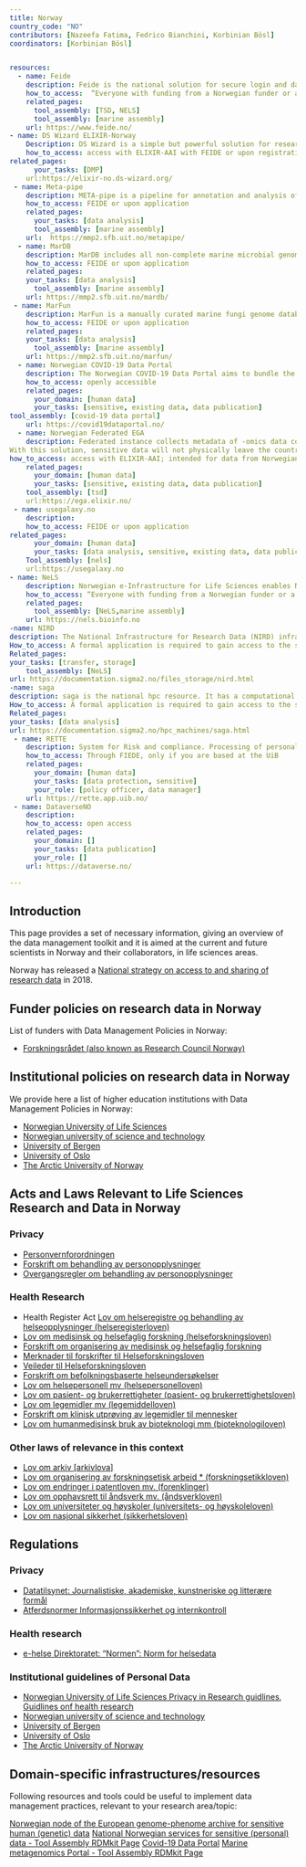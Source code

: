 ```yaml
---
title: Norway
country_code: "NO"
contributors: [Nazeefa Fatima, Fedrico Bianchini, Korbinian Bösl]
coordinators: [Korbinian Bösl]


resources:
  - name: Feide
    description: Feide is the national solution for secure login and data exchange in education and research. Feide can be linked with ELIXIR-AAI through eduGAIN.
    how_to_access:  “Everyone with funding from a Norwegian funder or a project at one of universities can get access.”
    related_pages:
      tool_assembly: [TSD, NELS]
      tool_assembly: [marine assembly]
    url: https://www.feide.no/
- name: DS Wizard ELIXIR-Norway
    Description: DS Wizard is a simple but powerful solution for researchers to help them understand what is needed for a good, FAIR-oriented Data Stewardship, and to help them build their own Data Management Plans. The template we provide in this instance provides additional guidance on resources, laws and regulations in Norway.
    how_to_access: access with ELIXIR-AAI with FEIDE or upon registration
related_pages:
      your_tasks: [DMP]
    url:https://elixir-no.ds-wizard.org/ 
 - name: Meta-pipe
    description: META-pipe is a pipeline for annotation and analysis of marine metagenomics samples, which provides insight into phylogenetic diversity, metabolic and functional potential of environmental communities.
    how_to_access: FEIDE or upon application
    related_pages:
      your_tasks: [data analysis]
      tool_assembly: [marine assembly]
    url:  https://mmp2.sfb.uit.no/metapipe/
  - name: MarDB
    description: MarDB includes all non-complete marine microbial genomes regardless of level of completeness. Each entry contains 120 metadata fields including information about sampling environment or host, organism and taxonomy, phenotype, pathogenicity, assembly and annotation.
    how_to_access: FEIDE or upon application
    related_pages:
    your_tasks: [data analysis]
      tool_assembly: [marine assembly]
    url: https://mmp2.sfb.uit.no/mardb/
 - name: MarFun
    description: MarFun is a manually curated marine fungi genome database.
    how_to_access: FEIDE or upon application
    related_pages:
    your_tasks: [data analysis]
      tool_assembly: [marine assembly]
    url: https://mmp2.sfb.uit.no/marfun/
  - name: Norwegian COVID-19 Data Portal
    description: The Norwegian COVID-19 Data Portal aims to bundle the Norwegian research efforts and offers guidelines, tools, databases and services to support Norwegian COVID-19 researchers.
    how_to_access: openly accessible 
    related_pages:
      your_domain: [human data]
      your_tasks: [sensitive, existing data, data publication]
tool_assembly: [covid-19 data portal]
    url: https://covid19dataportal.no/
  - name: Norwegian Federated EGA
    description: Federated instance collects metadata of -omics data collections stored in national or regional archives and makes them available for search through the main EGA portal.
With this solution, sensitive data will not physically leave the country, but will reside on TSD.
how_to_access: access with ELIXIR-AAI; intended for data from Norwegian institutions
    related_pages:
      your_domain: [human data]
      your_tasks: [sensitive, existing data, data publication]
    tool_assembly: [tsd]
    url:https://ega.elixir.no/
 - name: usegalaxy.no
    description: 
    how_to_access: FEIDE or upon application
related_pages:
      your_domain: [human data]
      your_tasks: [data analysis, sensitive, existing data, data publication]
    Tool_assembly: [nels]
    url:https://usegalaxy.no
- name: NeLS
    description: Norwegian e-Infrastructure for Life Sciences enables Norwegian life scientists and their international collaborators to store, share, archive, and analyse their omics-scale data
    how_to_access: “Everyone with funding from a Norwegian funder or a project at one of the health regions or universities can get access through FEIDE or upon application for collaborators.”
    related_pages:
      tool_assembly: [NeLS,marine assembly]
    url: https://nels.bioinfo.no
-name: NIRD
description: The National Infrastructure for Research Data (NIRD) infrastructure offers storage services, archiving services, and processing capacity for computing on the stored data. It offers services and capacities to any scientific discipline that requires access to advanced, large-scale, or high-end resources for storing, processing, publishing research data or searching digital databases and collections. This service is owned and operated by [UNINETT Sigma2](https://www.sigma2.no). 
How_to_access: A formal application is required to gain access to the storage services . The process is explained at the [How to apply for a user account](https://www.sigma2.no/how-apply-user-account) page.
Related_pages:
your_tasks: [transfer, storage]
    tool_assembly: [NeLS]
url: https://documentation.sigma2.no/files_storage/nird.html
-name: saga
description: saga is the national hpc resource. It has a computational capacity of approximately 140 million CPU hours a year and a life expectancy of four year, until 2023. The Norwegian academic high-performance computing and storage infrastructure is maintained by [Sigma2 NRIS](https://sigma2.no/nris), which is a joint collaboration between UiO, UiB, NTNU, UiT, and [UNINETT Sigma2](https://www.sigma2.no/).
How_to_access: A formal application is required to gain access to the storage services . The process is explained at the [How to apply for a user account](https://www.sigma2.no/how-apply-user-account) page.
Related_pages:
your_tasks: [data analysis]
url: https://documentation.sigma2.no/hpc_machines/saga.html
 - name: RETTE
    description: System for Risk and compliance. Processing of personal data in research and student projects at UiB.
    how_to_access: Through FIEDE, only if you are based at the UiB
    related_pages:
      your_domain: [human data]
      your_tasks: [data protection, sensitive]
      your_role: [policy officer, data manager]
    url: https://rette.app.uib.no/
 - name: DataverseNO
    description: 
    how_to_access: open access
    related_pages:
      your_domain: []
      your_tasks: [data publication]
      your_role: []
    url: https://dataverse.no/

---
```


<!---Following information for the page text. All fields are optional--->
<!---If the information is already in another resource, please include the link instead of duplicating information--->
<!---Please focus on resources that are relevant for the whole country for life sciences--->

## Introduction

This page provides a set of necessary information, giving an overview of the data management toolkit and it is aimed at the current and future scientists in Norway and their collaborators, in life sciences areas.

<!---General RDM considerations for your country, how to deal with RDM on a national level--->
Norway has released a 
[National strategy on access to and sharing of research data](https://www.regjeringen.no/en/dokumenter/national-strategy-on-access-to-and-sharing-of-research-data/id2582412/?ch=1) in 2018.


##  Funder policies on research data in Norway

List of funders with Data Management Policies in Norway:

* [Forskningsrådet (also known as Research Council Norway)](https://www.forskningsradet.no/contentassets/e4cd6d2c23cf49d4989bb10c5eea087a/the-research-council-of-norways-policy-for-open-access-to-research-data.pdf) 

##  Institutional policies on research data in Norway

We provide here a list of higher education institutions with Data Management Policies in Norway:

* [Norwegian University of Life Sciences](https://www.nmbu.no/download/file/fid/31742)
* [Norwegian university of science and technology](https://www.ntnu.edu/policy-for-open-science)
* [University of Bergen](https://www.uib.no/en/ub/111372/research-data)
* [University of Oslo](https://www.uio.no/english/for-employees/support/research/research-data-management/policies-and-guidelines/index.html)
* [The Arctic University of Norway](https://en.uit.no/regelverk/sentraleregler#innhold_740835)

## Acts and Laws Relevant to Life Sciences Research and Data in Norway
### Privacy
* [Personvernforordningen](https://lovdata.no/dokument/RFA/lov/2000-04-14-31)
* [Forskrift om behandling av personopplysninger](https://lovdata.no/dokument/SF/forskrift/2018-06-15-876)
* [Overgangsregler om behandling av personopplysninger](https://lovdata.no/dokument/SF/forskrift/2018-06-15-877)

### Health Research
* Health Register Act [Lov om helseregistre og behandling av helseopplysninger (helseregisterloven)](https://lovdata.no/dokument/NL/lov/2014-06-20-43)
* [Lov om medisinsk og helsefaglig forskning (helseforskningsloven)](https://lovdata.no/dokument/LTI/lov/2008-06-20-44)
* [Forskrift om organisering av medisinsk og helsefaglig forskning](http://www.lovdata.no/for/sf/ho/ho-20090701-0955.html)
* [Merknader til forskrifter til  Helseforskningsloven](http://www.regjeringen.no/nb/dep/hod/dok/lover_regler/forskrifter/2009/helseforskningsloven.html?id=570542)
* [Veileder til Helseforskningsloven](http://www.regjeringen.no/nb/dep/hod/dok/veiledninger_og_brosjyrer/2010/Veileder-til-lov-20-juni-2008-nr-44-om-medisinsk-og-helsefaglig-forskning-helseforskningsloven.html?id=599512)
* [Forskrift om befolkningsbaserte helseundersøkelser](https://lovdata.no/dokument/SF/forskrift/2018-04-27-645)
* [Lov om helsepersonell mv (helsepersonelloven)](http://www.lovdata.no/all/nl-19990702-064.html)
* [Lov om pasient- og brukerrettigheter (pasient- og brukerrettighetsloven)](http://www.lovdata.no/all/nl-19990702-063.html)
* [Lov om legemidler mv (legemiddelloven)](http://www.lovdata.no/all/nl-19921204-132.html)
* [Forskrift om klinisk utprøving av legemidler til mennesker](http://www.lovdata.no/for/sf/ho/ho-20091030-1321.html)
* [Lov om humanmedisinsk bruk av bioteknologi mm (bioteknologiloven)](https://lovdata.no/dokument/NL/lov/2003-12-05-100)
### Other laws of relevance in this context
* [Lov om arkiv [arkivlova]](https://lovdata.no/dokument/NL/lov/1992-12-04-126)
* [Lov om organisering av forskningsetisk arbeid * (forskningsetikkloven)](https://lovdata.no/dokument/NL/lov/2017-04-28-23)
* [Lov om endringer i patentloven mv. (forenklinger)](https://lovdata.no/dokument/NL/lov/2017-04-28-23)
* [Lov om opphavsrett til åndsverk mv. (åndsverkloven)](https://lovdata.no/dokument/NL/lov/2018-06-15-40)
* [Lov om universiteter og høyskoler (universitets- og høyskoleloven)](https://lovdata.no/dokument/NL/lov/2005-04-01-15)
* [Lov om nasjonal sikkerhet (sikkerhetsloven)](https://lovdata.no/dokument/NL/lov/2018-06-01-24)

## Regulations
### Privacy
* [Datatilsynet: Journalistiske, akademiske, kunstneriske og litterære formål](https://www.datatilsynet.no/regelverk-og-verktoy/lover-og-regler/personvern-vs.-ytringsfrihet/)
* [Atferdsnormer Informasjonssikkerhet og internkontroll](https://www.datatilsynet.no/regelverk-og-verktoy/atferdsnorm/)
### Health research
* [e-helse Direktoratet: “Normen”: Norm for helsedata](https://ehelse.no/normen)

### Institutional guidelines of Personal Data

* [Norwegian University of Life Sciences Privacy in Research guidlines](https://innsida.ntnu.no/wiki/-/wiki/English/Collection+of+personal+data+for+research+projects), [Guidlines onf health research](https://innsida.ntnu.no/helseforskning)
* [Norwegian university of science and technology](https://www.nmbu.no/en/research/for_researchers/researchdata/node/34780)
* [University of Bergen](https://www.uib.no/en/ub/111372/research-data)
* [University of Oslo](https://www.uio.no/english/for-employees/support/privacy-dataprotection/personal-data-in-research.html)
* [The Arctic University of Norway](https://uit.no/Content/755221/cache=1637158889000/Retningslinjer+for+behandling+av+personopplysningar+i+forskings-+og+studentprosjekt+ved+UiT+%28oppdatert+300921%29.pdf)

## Domain-specific infrastructures/resources
Following resources and tools could be useful to implement data management practices, relevant to your research area/topic:

[Norwegian node of the European genome-phenome archive for sensitive human (genetic) data](https://ega.elixir.no/)
[National Norwegian services for sensitive (personal) data - Tool Assembly RDMkit Page](https://rdmkit.elixir-europe.org/tsd_assembly.html)
[Covid-19 Data Portal](https://bedroesb.github.io/rdmkit/covid19_data_portal.html)
[Marine metagenomics Portal - Tool Assembly RDMkit Page](https://rdmkit.elixir-europe.org/marine_metagenomics_assembly.html)
